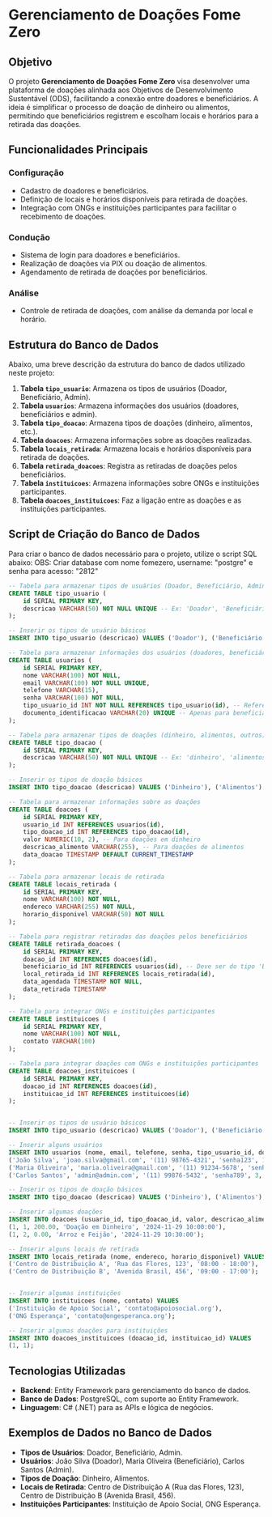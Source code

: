 # Gerenciamento de Doações Fome Zero

## Objetivo
O projeto **Gerenciamento de Doações Fome Zero** visa desenvolver uma plataforma de doações alinhada aos Objetivos de Desenvolvimento Sustentável (ODS), facilitando a conexão entre doadores e beneficiários. A ideia é simplificar o processo de doação de dinheiro ou alimentos, permitindo que beneficiários registrem e escolham locais e horários para a retirada das doações.

## Funcionalidades Principais
### Configuração
- Cadastro de doadores e beneficiários.
- Definição de locais e horários disponíveis para retirada de doações.
- Integração com ONGs e instituições participantes para facilitar o recebimento de doações.

### Condução
- Sistema de login para doadores e beneficiários.
- Realização de doações via PIX ou doação de alimentos.
- Agendamento de retirada de doações por beneficiários.

### Análise
- Controle de retirada de doações, com análise da demanda por local e horário.

## Estrutura do Banco de Dados
Abaixo, uma breve descrição da estrutura do banco de dados utilizado neste projeto:

1. **Tabela `tipo_usuario`**: Armazena os tipos de usuários (Doador, Beneficiário, Admin).
2. **Tabela `usuarios`**: Armazena informações dos usuários (doadores, beneficiários e admin).
3. **Tabela `tipo_doacao`**: Armazena tipos de doações (dinheiro, alimentos, etc.).
4. **Tabela `doacoes`**: Armazena informações sobre as doações realizadas.
5. **Tabela `locais_retirada`**: Armazena locais e horários disponíveis para retirada de doações.
6. **Tabela `retirada_doacoes`**: Registra as retiradas de doações pelos beneficiários.
7. **Tabela `instituicoes`**: Armazena informações sobre ONGs e instituições participantes.
8. **Tabela `doacoes_instituicoes`**: Faz a ligação entre as doações e as instituições participantes.

## Script de Criação do Banco de Dados
Para criar o banco de dados necessário para o projeto, utilize o script SQL abaixo: 
OBS: Criar database com nome fomezero, username: "postgre" e senha para acesso: "2812"

```sql
-- Tabela para armazenar tipos de usuários (Doador, Beneficiário, Admin)
CREATE TABLE tipo_usuario (
    id SERIAL PRIMARY KEY,
    descricao VARCHAR(50) NOT NULL UNIQUE -- Ex: 'Doador', 'Beneficiário', 'Admin'
);

-- Inserir os tipos de usuário básicos
INSERT INTO tipo_usuario (descricao) VALUES ('Doador'), ('Beneficiário'), ('Admin');

-- Tabela para armazenar informações dos usuários (doadores, beneficiários e admin)
CREATE TABLE usuarios (
    id SERIAL PRIMARY KEY,
    nome VARCHAR(100) NOT NULL,
    email VARCHAR(100) NOT NULL UNIQUE,
    telefone VARCHAR(15),
    senha VARCHAR(100) NOT NULL,
    tipo_usuario_id INT NOT NULL REFERENCES tipo_usuario(id), -- Referência para o tipo de usuário
    documento_identificacao VARCHAR(20) UNIQUE -- Apenas para beneficiários
);

-- Tabela para armazenar tipos de doações (dinheiro, alimentos, outros)
CREATE TABLE tipo_doacao (
    id SERIAL PRIMARY KEY,
    descricao VARCHAR(50) NOT NULL UNIQUE -- Ex: 'dinheiro', 'alimentos', etc.
);

-- Inserir os tipos de doação básicos
INSERT INTO tipo_doacao (descricao) VALUES ('Dinheiro'), ('Alimentos');

-- Tabela para armazenar informações sobre as doações
CREATE TABLE doacoes (
    id SERIAL PRIMARY KEY,
    usuario_id INT REFERENCES usuarios(id),
    tipo_doacao_id INT REFERENCES tipo_doacao(id),
    valor NUMERIC(10, 2), -- Para doações em dinheiro
    descricao_alimento VARCHAR(255), -- Para doações de alimentos
    data_doacao TIMESTAMP DEFAULT CURRENT_TIMESTAMP
);

-- Tabela para armazenar locais de retirada
CREATE TABLE locais_retirada (
    id SERIAL PRIMARY KEY,
    nome VARCHAR(100) NOT NULL,
    endereco VARCHAR(255) NOT NULL,
    horario_disponivel VARCHAR(50) NOT NULL
);

-- Tabela para registrar retiradas das doações pelos beneficiários
CREATE TABLE retirada_doacoes (
    id SERIAL PRIMARY KEY,
    doacao_id INT REFERENCES doacoes(id),
    beneficiario_id INT REFERENCES usuarios(id), -- Deve ser do tipo 'Beneficiário'
    local_retirada_id INT REFERENCES locais_retirada(id),
    data_agendada TIMESTAMP NOT NULL,
    data_retirada TIMESTAMP
);

-- Tabela para integrar ONGs e instituições participantes
CREATE TABLE instituicoes (
    id SERIAL PRIMARY KEY,
    nome VARCHAR(100) NOT NULL,
    contato VARCHAR(100)
);

-- Tabela para integrar doações com ONGs e instituições participantes
CREATE TABLE doacoes_instituicoes (
    id SERIAL PRIMARY KEY,
    doacao_id INT REFERENCES doacoes(id),
    instituicao_id INT REFERENCES instituicoes(id)
);


-- Inserir os tipos de usuário básicos
INSERT INTO tipo_usuario (descricao) VALUES ('Doador'), ('Beneficiário'), ('Admin');

-- Inserir alguns usuários
INSERT INTO usuarios (nome, email, telefone, senha, tipo_usuario_id, documento_identificacao) VALUES
('João Silva', 'joao.silva@gmail.com', '(11) 98765-4321', 'senha123', 1, '223.456.789-00'),
('Maria Oliveira', 'maria.oliveira@gmail.com', '(11) 91234-5678', 'senha456', 2, '123.456.789-00'),
('Carlos Santos', 'admin@admin.com', '(11) 99876-5432', 'senha789', 3, '123.456.999-99');

-- Inserir os tipos de doação básicos
INSERT INTO tipo_doacao (descricao) VALUES ('Dinheiro'), ('Alimentos');

-- Inserir algumas doações
INSERT INTO doacoes (usuario_id, tipo_doacao_id, valor, descricao_alimento, data_doacao) VALUES
(1, 1, 200.00, 'Doação em Dinheiro', '2024-11-29 10:00:00'),
(1, 2, 0.00, 'Arroz e Feijão', '2024-11-29 10:30:00');

-- Inserir alguns locais de retirada
INSERT INTO locais_retirada (nome, endereco, horario_disponivel) VALUES
('Centro de Distribuição A', 'Rua das Flores, 123', '08:00 - 18:00'),
('Centro de Distribuição B', 'Avenida Brasil, 456', '09:00 - 17:00');


-- Inserir algumas instituições
INSERT INTO instituicoes (nome, contato) VALUES
('Instituição de Apoio Social', 'contato@apoiosocial.org'),
('ONG Esperança', 'contato@ongesperanca.org');

-- Inserir algumas doações para instituições
INSERT INTO doacoes_instituicoes (doacao_id, instituicao_id) VALUES
(1, 1);
```

## Tecnologias Utilizadas
- **Backend**: Entity Framework para gerenciamento do banco de dados.
- **Banco de Dados**: PostgreSQL, com suporte ao Entity Framework.
- **Linguagem**: C# (.NET) para as APIs e lógica de negócios.

## Exemplos de Dados no Banco de Dados
- **Tipos de Usuários**: Doador, Beneficiário, Admin.
- **Usuários**: João Silva (Doador), Maria Oliveira (Beneficiário), Carlos Santos (Admin).
- **Tipos de Doação**: Dinheiro, Alimentos.
- **Locais de Retirada**: Centro de Distribuição A (Rua das Flores, 123), Centro de Distribuição B (Avenida Brasil, 456).
- **Instituições Participantes**: Instituição de Apoio Social, ONG Esperança.


